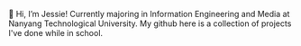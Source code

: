 👋 Hi, I’m Jessie! Currently majoring in Information Engineering and Media at Nanyang Technological University. My github here is a collection of projects I've done while in school.

<!---
nemopotatoes/nemopotatoes is a ✨ special ✨ repository because its `README.md` (this file) appears on your GitHub profile.
You can click the Preview link to take a look at your changes.
--->
